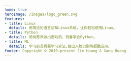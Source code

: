 ```yaml
---
home: true
heroImage: /images/logo_green.svg
features:
- title: Linux
  details: 用简洁的语言讲解Linux系统，让你轻松使用Linux。
- title: Python
  details: 用树莓派做出游戏机，玩着学会Python。
- title: ML
  details: 学习前言机器学习算法,做出人脸识别等超酷应用。
footer: Copyright © 2019~present Jie Huang & Gang Huang
---
```


